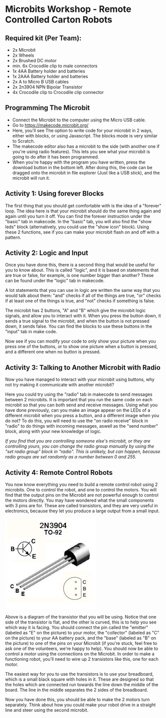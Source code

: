 # Microbits Workshop - Remote Controlled Carton Robots
## Required kit (Per Team):
* 2x Microbit
* 2x Wheels
* 2x Brushed DC motor
* min. 6x Crocodile clip to male connectors
* 1x 4AA Battery holder and batteries
* 1x 2AAA Battery holder and batteries
* 2x A to Micro B USB cables
* 2x 2n3904 NPN Bipolar Transistor
* 4x Crocodile clip to Crocodile clip connector

## Programming The Microbit
* Connect the Microbit to the computer using the Micro USB cable.
* Go to https://makecode.microbit.org/
* Here, you'll see The option to write code for your microbit in 2 ways, either with blocks, or using Javascript. The blocks mode is very similar to Scratch.
* The makecode editor also has a microbit to the side (with another one if you're using radio features). This lets you see what your microbit is going to do after it has been programmed.
* When you're happy with the program you have written, press the download button in the bottom left. After doing this, the code can be dragged onto the microbit in file explorer (Just like a USB stick), and the microbit will run it.

## Activity 1: Using forever Blocks

The first thing that you should get comfortable with is the idea of a "forever" loop. The idea here is that your microbit should do the same thing again and again until you turn it off. You can find the forever instruction under the "basic" tab in makecode. 
In the "basic" tab, you will also find the "show leds" block (alternatively, you could use the "show icon" block). Using these 2 functions, see if you can make your microbit flash on and off with a pattern. 


## Activity 2: Logic and Input

Once you have done this, there is a second thing that would be useful for you to know about. This is called "logic", and it is based on statements that are true or false, for example, is one number bigger than another? These can be found under the "logic" tab in makecode. 

A lot statements that you can use in logic are written the same way that you would talk about them: "and" checks if all of the things are true, "or" checks if at least one of the things is true, and "not" checks if something is false.

The microbit has 2 buttons, "A" and "B" which give the microbit logic signals, and allow you to interact with it. When you press the button down, it sends a true signal to the microbit, and when the button is not pressed down, it sends false. You can find the blocks to use these buttons in the "input" tab in make code.

Now see if you can modify your code to only show your picture when you press one of the buttons, or to show one picture when a button is pressed, and a different one when no button is pressed.

## Activity 3: Talking to Another Microbit with Radio
Now you have managed to interact with your microbit using buttons, why not try making it communicate with another microbit?

Here you could try using the "radio" tab in makecode to send messages between 2 microbits. It is important that you run the same code on each microbit so that you can both send and receive messages. Using what you have done previously, can you make an image appear on the LEDs of a different microbit when you press a button, and a different image when you do not? To do this, you will need to use the "on radio receive" block in "radio" to do things with incoming messages, aswell as the "send number" block, along with your new knowledge of logic.

*If you find that you are controlling someone else's microbit, or they are controlling yours, you can change the radio group manually by using the "set radio group" block in "radio". This is unlikely, but can happen, because radio groups are set randomly as a number between 0 and 255.*

## Activity 4: Remote Control Robots

You now know everything you need to build a remote control robot using 2 microbits. One to control the robot, and one to control the motors. You will find that the output pins on the Microbit are not powerful enough to control the motors directly. You may have wondered what the small components with 3 pins are for. These are called transistors, and they are very useful in electronics, because they let you produce a large output from a small input.

![Pinout of 2n3904 NPN BJT](img/2n3904.jpg)
 
 Above is a diagram of the transistor that you will be using. Notice that one side of the transistor is flat, and the other is curved, this is to help you see which way it is facing. You should connect the pin called the "emitter" (labeled as "E" on the picture) to your motor, the "collector" (labeled as "C" on the picture) to your AA battery pack, and the "base" (labeled as "B" on the picture) to one of the pins on your Microbit (if you're stuck, feel free to ask one of the volunteers, we're happy to help). You should now be able to control a motor using the connections on the Microbit. In order to make a functioning robot, you'll need to wire up 2 transistors like this, one for each motor.

The easiest way for you to use the transistors is to use your breadboard, which is a small black square with holes in it. These are designed so that the holes which are connected run towards the line down the middle of the board. The line in the middle separates the 2 sides of the breadboard.
 
 Now you have done this, you should be able to make the 2 motors turn separately. Think about how you could make your robot drive in a straight line and steer using the second microbit. 
 

